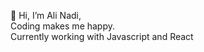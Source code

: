 👋 Hi, I’m Ali Nadi, <br>
Coding makes me happy. <br>
Currently working with Javascript and React

<!---
Slither101011/Slither101011 is a ✨ special ✨ repository because its `README.md` (this file) appears on your GitHub profile.
You can click the Preview link to take a look at your changes.
--->
